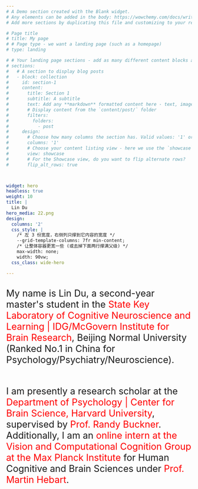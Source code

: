 ```yaml
---
# A Demo section created with the Blank widget.
# Any elements can be added in the body: https://wowchemy.com/docs/writing-markdown-latex/
# Add more sections by duplicating this file and customizing to your requirements.

# Page title
# title: My page
# # Page type - we want a landing page (such as a homepage)
# type: landing

# # Your landing page sections - add as many different content blocks as you like
# sections:
#   # A section to display blog posts
#   - block: collection
#     id: section-1
#     content:
#       title: Section 1
#       subtitle: A subtitle
#       text: Add any **markdown** formatted content here - text, images, videos, galleries - and even HTML code!
#       # Display content from the `content/post/` folder
#       filters:
#         folders:
#           - post
#     design:
#       # Choose how many columns the section has. Valid values: '1' or '2'.
#       columns: '1'
#       # Choose your content listing view - here we use the `showcase` view
#       view: showcase
#       # For the Showcase view, do you want to flip alternate rows?
#       flip_alt_rows: true



widget: hero
headless: true
weight: 10
title: |
  Lin Du  
hero_media: 22.png
design:
  columns: '2'
  css_style: |
    /* 左 3 份宽度，右侧列只撑到它内容的宽度 */
    --grid-template-columns: 7fr min-content;  
    /* 让整体容器更宽一些 (或去掉下面两行撑满父级) */
    max-width: none;
    width: 90vw;
  css_class: wide-hero

---
```


<br>
<span style="font-size:25px;">
My name is Lin Du, a second-year master's student in the <span style="color:red">State Key Laboratory of Cognitive Neuroscience and Learning | IDG/McGovern Institute for Brain Research</span>, Beijing Normal University (Ranked No.1 in China for Psychology/Psychiatry/Neuroscience).<br><br>

I am presently a research scholar at the <span style="color:red">Department of Psychology | Center for Brain Science, Harvard University</span>, supervised by <span style="color:red">Prof. Randy Buckner</span>. Additionally, I am an <span style="color:red">online intern at the Vision and Computational Cognition Group at the Max Planck Institute</span> for Human Cognitive and Brain Sciences under <span style="color:red">Prof. Martin Hebart</span>.

</span>
